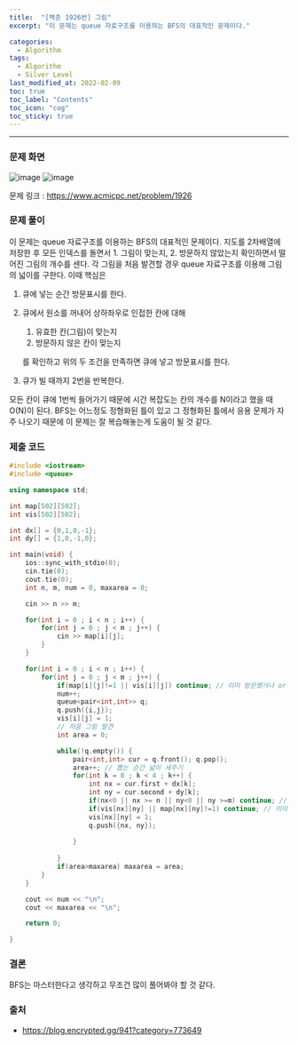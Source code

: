```yaml
---
title:  "[백준 1926번] 그림"
excerpt: "이 문제는 queue 자료구조를 이용하는 BFS의 대표적인 문제이다."

categories:
  - Algorithm
tags:
  - Algorithm
  - Silver Level
last_modified_at: 2022-02-09 
toc: true
toc_label: "Contents"
toc_icon: "cog"
toc_sticky: true
---
```


---


### 문제 화면

![image](https://user-images.githubusercontent.com/54565079/153212834-fa233c7c-0645-4f2d-8937-ea4828cc2a81.png)
![image](https://user-images.githubusercontent.com/54565079/153212852-f132b4a3-b960-4403-8518-79f4fabe8d64.png)



문제 링크 : <https://www.acmicpc.net/problem/1926> 



### 문제 풀이

이 문제는 queue 자료구조를 이용하는 BFS의 대표적인 문제이다. 지도를 2차배열에 저장한 후 모든 인덱스를 돌면서 1. 그림이 맞는지, 2. 방문하지 않았는지 확인하면서 떨어진 그림의 개수를 센다. 각 그림을 처음 발견할 경우 queue 자료구조를 이용해 그림의 넓이를 구한다. 이때 핵심은

1. 큐에 넣는 순간 방문표시를 한다.

2. 큐에서 원소를 꺼내어 상하좌우로 인접한 칸에 대해

   1. 유효한 칸(그림)이 맞는지
   2. 방문하지 않은 칸이 맞는지

   를 확인하고 위의 두 조건을 만족하면 큐에 넣고 방문표시를 한다. 

3. 큐가 빌 때까지 2번을 반복한다. 

모든 칸이 큐에 1번씩 들어가기 때문에 시간 복잡도는 칸의 개수를 N이라고 했을 때 O(N)이 된다. BFS는 어느정도 정형화된 틀이 있고 그 정형화된 틀에서 응용 문제가 자주 나오기 때문에 이 문제는 잘 복습해놓는게 도움이 될 것 같다. 



### 제출 코드

```c++
#include <iostream>
#include <queue>

using namespace std;

int map[502][502];
int vis[502][502];

int dx[] = {0,1,0,-1};
int dy[] = {1,0,-1,0};

int main(void) {
    ios::sync_with_stdio(0);
    cin.tie(0);
    cout.tie(0);
    int n, m, num = 0, maxarea = 0;

    cin >> n >> m;

    for(int i = 0 ; i < n ; i++) {
        for(int j = 0 ; j < m ; j++) {
            cin >> map[i][j];
        }
    }

    for(int i = 0 ; i < n ; i++) {
        for(int j = 0 ; j < m ; j++) {
            if(map[i][j]!=1 || vis[i][j]) continue; // 이미 방문했거나 or 땅이 아닌 경우
			num++;
            queue<pair<int,int>> q;
            q.push({i,j});
            vis[i][j] = 1;
            // 처음 그림 발견
            int area = 0;

            while(!q.empty()) {
                pair<int,int> cur = q.front(); q.pop();
                area++; // 뽑는 순간 넓이 세주기
                for(int k = 0 ; k < 4 ; k++) {
                    int nx = cur.first + dx[k];
                    int ny = cur.second + dy[k];
                    if(nx<0 || nx >= n || ny<0 || ny >=m) continue; // 지도 범위 밖
                    if(vis[nx][ny] || map[nx][ny]!=1) continue; // 이미 방문했거나 or 땅이 아닌 경우 
                    vis[nx][ny] = 1;
                    q.push({nx, ny});
                    
                }
                
            }
            if(area>maxarea) maxarea = area;
        }
    }

    cout << num << "\n";
    cout << maxarea << "\n";

    return 0;

}
```



### 결론

BFS는 마스터한다고 생각하고 무조건 많이 풀어봐야 할 것 같다. 



### 출처

- <https://blog.encrypted.gg/941?category=773649>
